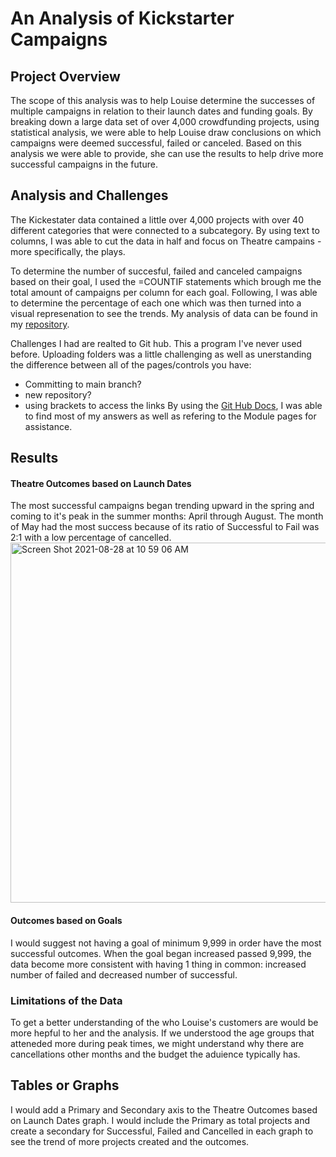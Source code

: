 # An Analysis of Kickstarter Campaigns
## Project Overview
 The scope of this analysis was to help Louise determine the successes of multiple campaigns in relation to their launch dates and funding goals. By breaking down a large data set of over 4,000 crowdfunding projects, using statistical analysis, we were able to help Louise draw conclusions on which campaigns were deemed successful, failed or canceled. Based on this analysis we were able to provide, she can use the results to help drive more successful campaigns in the future.

## Analysis and Challenges
The Kickestater data contained a little over 4,000 projects with over 40 different categories that were connected to a subcategory. By using text to columns, I was able to cut the data in half and focus on Theatre campains - more specifically, the plays.

To determine the number of succesful, failed and canceled campaigns based on their goal, I used the =COUNTIF statements which brough me the total amount of campaigns per column for each goal. Following, I was able to determine the percentage of each one which was then turned into a visual represenation to see the trends. My analysis of data can be found in my [repository](https://github.com/PAOLAMONTOYA/Kickstarter-Analysis). 

Challenges I had are realted to Git hub. This a program I've never used before. Uploading folders was a little challenging as well as unerstanding the difference between all of the pages/controls you have:
- Committing to main branch?
- new repository? 
- using brackets to access the links
By using the [Git Hub Docs](https://docs.github.com/en/github/writing-on-github/getting-started-with-writing-and-formatting-on-github/basic-writing-and-formatting-syntax#quoting-code), I was able to find most of my answers as well as refering to the Module pages for assistance. 

## Results
#### Theatre Outcomes based on Launch Dates
The most successful campaigns began trending upward in the spring and coming to it's peak in the summer months: April through August. The month of May had the most success because of its ratio of Successful to Fail was 2:1 with a low percentage of cancelled. <img width="576" alt="Screen Shot 2021-08-28 at 10 59 06 AM" src="https://user-images.githubusercontent.com/88811084/131223700-904e2296-f625-497d-8ee8-9dfab4ecedd4.png">

#### Outcomes based on Goals
I would suggest not having a goal of minimum 9,999 in order have the most successful outcomes. When the goal began increased passed 9,999, the data become more consistent with having 1 thing in common: increased number of failed and decreased number of successful.

### Limitations of the Data
To get a better understanding of the who Louise's customers are would be more hepful to her and the analysis. If we understood the age groups that atteneded more during peak times, we might understand why there are cancellations other months and the budget the aduience typically has.

## Tables or Graphs
I would add a Primary and Secondary axis to the Theatre Outcomes based on Launch Dates graph. I would include the Primary as total projects and create a secondary for Successful, Failed and Cancelled in each graph to see the trend of more projects created and the outcomes.

